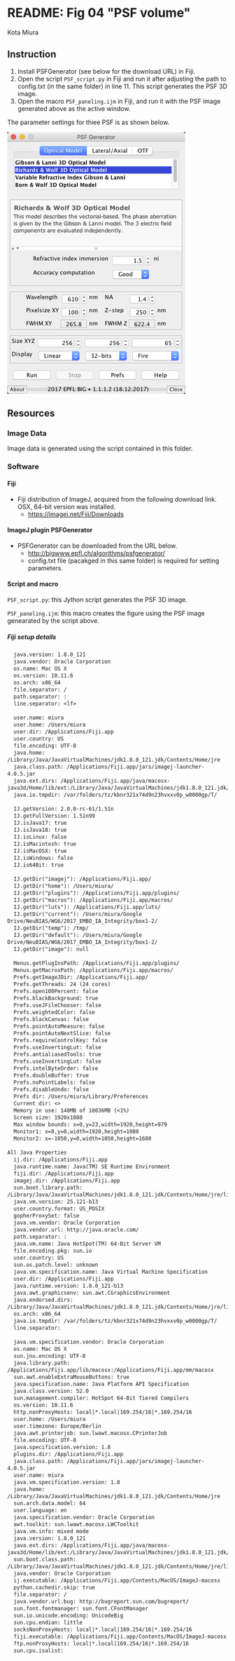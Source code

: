 # README: Fig 04 "PSF volume"

Kota Miura

## Instruction

1. Install PSFGenerator (see below for the download URL) in Fiji. 
2. Open the script `PSF_script.py` in Fiji and run it after adjusting the path to config.txt (in the same folder) in line 11. This script generates the PSF 3D image. 
3. Open the macro `PSF_paneling.ijm` in Fiji, and run it with the PSF image generated above as the active window. 

The parameter settings for thiee PSF is as shown below. 

![](GUI_parametersRW.png)

## Resources

### Image Data

Image data is generated using the script contained in this folder. 

### Software

#### Fiji

- Fiji distribution of ImageJ, acquired from the following download link. OSX, 64-bit version was installed. 
  - <https://imagej.net/Fiji/Downloads>

#### ImageJ plugin PSFGenerator

- PSFGenerator can be downloaded from the URL below. 
  - <http://bigwww.epfl.ch/algorithms/psfgenerator/> 
  - config.txt file (pacakged in this same folder) is required for setting parameters. 

#### Script and macro

`PSF_script.py`: this Jython script generates the PSF 3D image. 

`PSF_paneling.ijm`: this macro creates the figure using the PSF image genearated by the script above. 

##### Fiji setup details 

```
  java.version: 1.8.0_121
  java.vendor: Oracle Corporation
  os.name: Mac OS X
  os.version: 10.11.6
  os.arch: x86_64
  file.separator: /
  path.separator: :
  line.separator: <lf>

  user.name: miura
  user.home: /Users/miura
  user.dir: /Applications/Fiji.app
  user.country: US
  file.encoding: UTF-8
  java.home: /Library/Java/JavaVirtualMachines/jdk1.8.0_121.jdk/Contents/Home/jre
  java.class.path: /Applications/Fiji.app/jars/imagej-launcher-4.0.5.jar
  java.ext.dirs: /Applications/Fiji.app/java/macosx-java3d/Home/lib/ext:/Library/Java/JavaVirtualMachines/jdk1.8.0_121.jdk/Contents/Home/jre/jre/lib/ext:/Library/Java/JavaVirtualMachines/jdk1.8.0_121.jdk/Contents/Home/jre/lib/ext:/Library/Java/Extensions:/System/Library/Java/Extensions:/System/Library/Frameworks/JavaVM.framework/Home/lib/ext
  java.io.tmpdir: /var/folders/tz/kbnr321x74d9n23hvxxv0p_w0000gp/T/

  IJ.getVersion: 2.0.0-rc-61/1.51n
  IJ.getFullVersion: 1.51n99
  IJ.isJava17: true
  IJ.isJava18: true
  IJ.isLinux: false
  IJ.isMacintosh: true
  IJ.isMacOSX: true
  IJ.isWindows: false
  IJ.is64Bit: true

  IJ.getDir("imagej"): /Applications/Fiji.app/
  IJ.getDir("home"): /Users/miura/
  IJ.getDir("plugins"): /Applications/Fiji.app/plugins/
  IJ.getDir("macros"): /Applications/Fiji.app/macros/
  IJ.getDir("luts"): /Applications/Fiji.app/luts/
  IJ.getDir("current"): /Users/miura/Google Drive/NeuBIAS/WG6/2017_EMBO_IA_Integrity/box1-2/
  IJ.getDir("temp"): /tmp/
  IJ.getDir("default"): /Users/miura/Google Drive/NeuBIAS/WG6/2017_EMBO_IA_Integrity/box1-2/
  IJ.getDir("image"): null

  Menus.getPlugInsPath: /Applications/Fiji.app/plugins/
  Menus.getMacrosPath: /Applications/Fiji.app/macros/
  Prefs.getImageJDir: /Applications/Fiji.app/
  Prefs.getThreads: 24 (24 cores)
  Prefs.open100Percent: false
  Prefs.blackBackground: true
  Prefs.useJFileChooser: false
  Prefs.weightedColor: false
  Prefs.blackCanvas: false
  Prefs.pointAutoMeasure: false
  Prefs.pointAutoNextSlice: false
  Prefs.requireControlKey: false
  Prefs.useInvertingLut: false
  Prefs.antialiasedTools: true
  Prefs.useInvertingLut: false
  Prefs.intelByteOrder: false
  Prefs.doubleBuffer: true
  Prefs.noPointLabels: false
  Prefs.disableUndo: false
  Prefs dir: /Users/miura/Library/Preferences
  Current dir: <>
  Memory in use: 148MB of 18036MB (<1%)
  Screen size: 1920x1080
  Max window bounds: x=0,y=23,width=1920,height=979
  Monitor1: x=0,y=0,width=1920,height=1080
  Monitor2: x=-1050,y=0,width=1050,height=1680

All Java Properties
  ij.dir: /Applications/Fiji.app
  java.runtime.name: Java(TM) SE Runtime Environment
  fiji.dir: /Applications/Fiji.app
  imagej.dir: /Applications/Fiji.app
  sun.boot.library.path: /Library/Java/JavaVirtualMachines/jdk1.8.0_121.jdk/Contents/Home/jre/lib
  java.vm.version: 25.121-b13
  user.country.format: US_POSIX
  gopherProxySet: false
  java.vm.vendor: Oracle Corporation
  java.vendor.url: http://java.oracle.com/
  path.separator: :
  java.vm.name: Java HotSpot(TM) 64-Bit Server VM
  file.encoding.pkg: sun.io
  user.country: US
  sun.os.patch.level: unknown
  java.vm.specification.name: Java Virtual Machine Specification
  user.dir: /Applications/Fiji.app
  java.runtime.version: 1.8.0_121-b13
  java.awt.graphicsenv: sun.awt.CGraphicsEnvironment
  java.endorsed.dirs: /Library/Java/JavaVirtualMachines/jdk1.8.0_121.jdk/Contents/Home/jre/lib/endorsed
  os.arch: x86_64
  java.io.tmpdir: /var/folders/tz/kbnr321x74d9n23hvxxv0p_w0000gp/T/
  line.separator: 

  java.vm.specification.vendor: Oracle Corporation
  os.name: Mac OS X
  sun.jnu.encoding: UTF-8
  java.library.path: /Applications/Fiji.app/lib/macosx:/Applications/Fiji.app/mm/macosx
  sun.awt.enableExtraMouseButtons: true
  java.specification.name: Java Platform API Specification
  java.class.version: 52.0
  sun.management.compiler: HotSpot 64-Bit Tiered Compilers
  os.version: 10.11.6
  http.nonProxyHosts: local|*.local|169.254/16|*.169.254/16
  user.home: /Users/miura
  user.timezone: Europe/Berlin
  java.awt.printerjob: sun.lwawt.macosx.CPrinterJob
  file.encoding: UTF-8
  java.specification.version: 1.8
  plugins.dir: /Applications/Fiji.app
  java.class.path: /Applications/Fiji.app/jars/imagej-launcher-4.0.5.jar
  user.name: miura
  java.vm.specification.version: 1.8
  java.home: /Library/Java/JavaVirtualMachines/jdk1.8.0_121.jdk/Contents/Home/jre
  sun.arch.data.model: 64
  user.language: en
  java.specification.vendor: Oracle Corporation
  awt.toolkit: sun.lwawt.macosx.LWCToolkit
  java.vm.info: mixed mode
  java.version: 1.8.0_121
  java.ext.dirs: /Applications/Fiji.app/java/macosx-java3d/Home/lib/ext:/Library/Java/JavaVirtualMachines/jdk1.8.0_121.jdk/Contents/Home/jre/jre/lib/ext:/Library/Java/JavaVirtualMachines/jdk1.8.0_121.jdk/Contents/Home/jre/lib/ext:/Library/Java/Extensions:/System/Library/Java/Extensions:/System/Library/Frameworks/JavaVM.framework/Home/lib/ext
  sun.boot.class.path: /Library/Java/JavaVirtualMachines/jdk1.8.0_121.jdk/Contents/Home/jre/lib/resources.jar:/Library/Java/JavaVirtualMachines/jdk1.8.0_121.jdk/Contents/Home/jre/lib/rt.jar:/Library/Java/JavaVirtualMachines/jdk1.8.0_121.jdk/Contents/Home/jre/lib/sunrsasign.jar:/Library/Java/JavaVirtualMachines/jdk1.8.0_121.jdk/Contents/Home/jre/lib/jsse.jar:/Library/Java/JavaVirtualMachines/jdk1.8.0_121.jdk/Contents/Home/jre/lib/jce.jar:/Library/Java/JavaVirtualMachines/jdk1.8.0_121.jdk/Contents/Home/jre/lib/charsets.jar:/Library/Java/JavaVirtualMachines/jdk1.8.0_121.jdk/Contents/Home/jre/lib/jfr.jar:/Library/Java/JavaVirtualMachines/jdk1.8.0_121.jdk/Contents/Home/jre/classes
  java.vendor: Oracle Corporation
  ij.executable: /Applications/Fiji.app/Contents/MacOS/ImageJ-macosx
  python.cachedir.skip: true
  file.separator: /
  java.vendor.url.bug: http://bugreport.sun.com/bugreport/
  sun.font.fontmanager: sun.font.CFontManager
  sun.io.unicode.encoding: UnicodeBig
  sun.cpu.endian: little
  socksNonProxyHosts: local|*.local|169.254/16|*.169.254/16
  fiji.executable: /Applications/Fiji.app/Contents/MacOS/ImageJ-macosx
  ftp.nonProxyHosts: local|*.local|169.254/16|*.169.254/16
  sun.cpu.isalist: 
```



